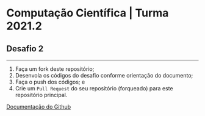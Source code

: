 # Computação Científica | Turma 2021.2
## Desafio 2
------------------

1. Faça um fork deste repositório;
2. Desenvola os códigos do desafio conforme orientação do documento;
3. Faça o push dos códigos; e
4. Crie um `Pull Request` do seu repositório (forqueado) para este repositório principal.

[Documentação do Github](https://docs.github.com/en/pull-requests/collaborating-with-pull-requests/proposing-changes-to-your-work-with-pull-requests/creating-a-pull-request)
